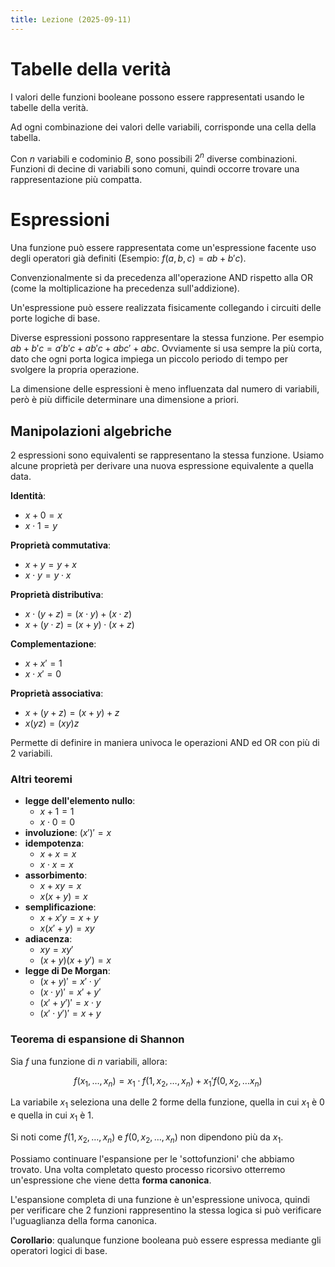 ```yaml
---
title: Lezione (2025-09-11)
---
```


# Tabelle della verità

I valori delle funzioni booleane possono essere rappresentati usando le tabelle
della verità.

Ad ogni combinazione dei valori delle variabili, corrisponde una cella della
tabella.

Con $n$ variabili e codominio $B$, sono possibili $2^n$ diverse combinazioni.
Funzioni di decine di variabili sono comuni, quindi occorre trovare una
rappresentazione più compatta.

# Espressioni

Una funzione può essere rappresentata come un'espressione facente uso degli
operatori già definiti (Esempio: $f(a, b, c) = ab + b'c$).

Convenzionalmente si da precedenza all'operazione AND rispetto alla OR (come la
moltiplicazione ha precedenza sull'addizione).

Un'espressione può essere realizzata fisicamente collegando i circuiti delle
porte logiche di base.

Diverse espressioni possono rappresentare la stessa funzione. Per esempio
$ab + b'c = a'b'c + ab'c + abc' + abc$. Ovviamente si usa sempre la più corta,
dato che ogni porta logica impiega un piccolo periodo di tempo per svolgere la
propria operazione.

La dimensione delle espressioni è meno influenzata dal numero di variabili, però
è più difficile determinare una dimensione a priori.

## Manipolazioni algebriche

2 espressioni sono equivalenti se rappresentano la stessa funzione. Usiamo
alcune proprietà per derivare una nuova espressione equivalente a quella data.

**Identità**:

- $x + 0 = x$
- $x \cdot 1 = y$

**Proprietà commutativa**:

- $x + y = y + x$
- $x \cdot y = y \cdot x$

**Proprietà distributiva**:

- $x \cdot (y + z) = (x \cdot y) + (x \cdot z)$
- $x + (y \cdot z) = (x + y) \cdot (x + z)$

**Complementazione**:

- $x + x' = 1$
- $x \cdot x' = 0$

**Proprietà associativa**:

- $x + (y + z) = (x + y) + z$
- $x (y z) = (x y) z$

Permette di definire in maniera univoca le operazioni AND ed OR con più di 2
variabili.

### Altri teoremi

- **legge dell'elemento nullo**:
  - $x + 1 = 1$
  - $x \cdot 0 = 0$
- **involuzione**: $(x')' = x$
- **idempotenza**:
  - $x + x = x$
  - $x \cdot x = x$
- **assorbimento**:
  - $x + xy = x$
  - $x (x + y) = x$
- **semplificazione**:
  - $x + x'y = x + y$
  - $x (x' + y) = xy$
- **adiacenza**:
  - $xy = xy'$
  - $(x + y) (x + y') = x$
- **legge di De Morgan**:
  - $(x + y)' = x' \cdot y'$
  - $(x \cdot y)' = x' + y'$
  - $(x' + y')' = x \cdot y$
  - $(x' \cdot y')' = x + y$

### Teorema di espansione di Shannon

Sia $f$ una funzione di $n$ variabili, allora:

$$
f(x_1, \ldots, x_n) = x_1 \cdot f(1, x_2, \ldots, x_n) + x_1' f(0, x_2, \ldots x_n)
$$

La variabile $x_1$ seleziona una delle 2 forme della funzione, quella in cui
$x_1$ è $0$ e quella in cui $x_1$ è $1$.

Si noti come $f(1, x_2, \ldots, x_n)$ e $f(0, x_2, \ldots, x_n)$ non dipendono
più da $x_1$.

Possiamo continuare l'espansione per le 'sottofunzioni' che abbiamo trovato. Una
volta completato questo processo ricorsivo otterremo un'espressione che viene
detta **forma canonica**.

L'espansione completa di una funzione è un'espressione univoca, quindi per
verificare che 2 funzioni rappresentino la stessa logica si può verificare
l'uguaglianza della forma canonica.

**Corollario**: qualunque funzione booleana può essere espressa mediante gli
operatori logici di base.
